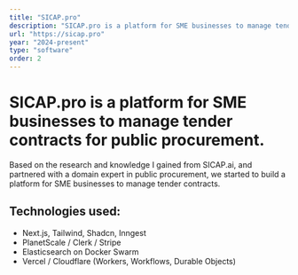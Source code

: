 ```yaml
---
title: "SICAP.pro"
description: "SICAP.pro is a platform for SME businesses to manage tender contracts for public procurement."
url: "https://sicap.pro"
year: "2024-present"
type: "software"
order: 2 
---
```


# SICAP.pro is a platform for SME businesses to manage tender contracts for public procurement.

Based on the research and knowledge I gained from SICAP.ai, and partnered with a domain expert in public procurement, we started to build a platform for SME businesses to manage tender contracts. 

## Technologies used:

- Next.js, Tailwind, Shadcn, Inngest
- PlanetScale / Clerk / Stripe
- Elasticsearch on Docker Swarm
- Vercel / Cloudflare (Workers, Workflows, Durable Objects)
